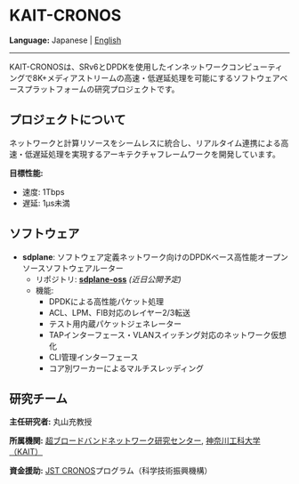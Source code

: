 # KAIT-CRONOS

**Language:** Japanese | [English](README_en.md)

---

KAIT-CRONOSは、SRv6とDPDKを使用したインネットワークコンピューティングで8K+メディアストリームの高速・低遅延処理を可能にするソフトウェアベースプラットフォームの研究プロジェクトです。

## プロジェクトについて

ネットワークと計算リソースをシームレスに統合し、リアルタイム連携による高速・低遅延処理を実現するアーキテクチャフレームワークを開発しています。

**目標性能:**
- 速度: 1Tbps
- 遅延: 1μs未満

## ソフトウェア

- **sdplane**: ソフトウェア定義ネットワーク向けのDPDKベース高性能オープンソースソフトウェアルーター
  - リポジトリ: [**sdplane-oss**](https://github.com/kait-cronos/sdplane-oss) *(近日公開予定)*
  - 機能:
    - DPDKによる高性能パケット処理
    - ACL、LPM、FIB対応のレイヤー2/3転送
    - テスト用内蔵パケットジェネレーター
    - TAPインターフェース・VLANスイッチング対応のネットワーク仮想化
    - CLI管理インターフェース
    - コア別ワーカーによるマルチスレッディング

## 研究チーム

**主任研究者:** 丸山充教授

**所属機関:** [超ブロードバンドネットワーク研究センター](https://www.kait.jp/research/navi/maruyama.html), [神奈川工科大学（KAIT）](https://www.kait.jp/)

**資金援助:** [JST CRONOS](https://www.jst.go.jp/kisoken/cronos/overview/index.html)プログラム（科学技術振興機構）

